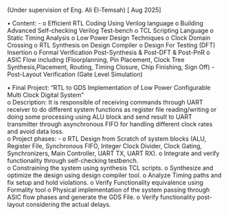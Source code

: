  (Under supervision of Eng. Ali El-Temsah) [ Aug 2025] 
 
• Content: - 
o Efficient RTL Coding Using Verilog language 
o Building Advanced Self-checking Verilog Test-bench 
o TCL Scripting Language 
o Static Timing Analysis 
o Low Power Design Techniques 
o Clock Domain Crossing 
o RTL Synthesis on Design Compiler 
o Design For Testing (DFT) Insertion 
o Formal Verification Post-Synthesis & Post-DFT & Post-PnR 
o ASIC Flow including (Floorplanning, Pin Placement, Clock Tree Synthesis,Placement, Routing, Timing Closure, Chip Finishing, Sign Off) - Post-Layout Verification (Gate Level Simulation) 

• Final Project: “RTL to GDS Implementation of Low Power Configurable Multi Clock Digital 
System”  
o Description: It is responsible of receiving commands through UART receiver to do different 
system functions as register file reading/writing or doing some processing using ALU block 
and send result to UART transmitter through asynchronous FIFO for handling different 
clock rates and avoid data loss.                  
o Project phases: - 
o RTL Design from Scratch of system blocks (ALU, Register File, Synchronous FIFO, 
Integer Clock Divider, Clock Gating, Synchronizers, Main Controller, UART TX, UART 
RX). 
o Integrate and verify functionality through self-checking testbench.  
o Constraining the system using synthesis TCL scripts. 
o Synthesize and optimize the design using design compiler tool. 
o Analyze Timing paths and fix setup and hold violations. 
o Verify Functionality equivalence using Formality tool 
o Physical implementation of the system passing through ASIC flow phases and 
generate the GDS File. 
o Verify functionality post-layout considering the actual delays.  
